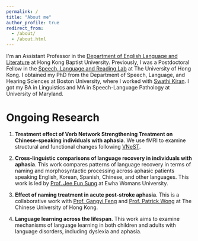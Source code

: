 ```yaml
---
permalink: /
title: "About me"
author_profile: true
redirect_from: 
  - /about/
  - /about.html
---
```


I'm an Assistant Professor in the [Department of English Language and Literature](https://eng.hkbu.edu.hk/academic-staff/dr-li-ran/) at Hong Kong Baptist University. Previously, I was a Postdoctoral Fellow in the [Speech, Language and Reading Lab](https://slrlab.edu.hku.hk/) at The University of Hong Kong. I obtained my PhD from the Department of Speech, Language, and Hearing Sciences at Boston University, where I worked with [Swathi Kiran](https://www.bu.edu/sargent/profile/swathi-kiran-ph-d-ccc-slp/). I got my BA in Linguistics and MA in Speech-Language Pathology at University of Maryland.

Ongoing Research
======
1. <b>Treatment effect of Verb Network Strengthening Treatment on Chinese-speaking individuals with aphasia</b>. We use fMRI to examine structural and functional changes following [VNeST](https://www.tandfonline.com/doi/abs/10.1080/09602011.2020.1773278).

2. <b>Cross-linguistic comparisons of language recovery in individuals with aphasia</b>. This work compares patterns of language recovery in terms of naming and morphosyntactic processing across aphasic patients speaking English, Korean, Spanish, Chinese, and other languages. This work is led by [Prof. Jee Eun Sung](https://www.nablesung.com/) at Ewha Womans University.

3. <b>Effect of naming treatment in acute post-stroke aphasia</b>. This is a collaborative work with [Prof. Gangyi Feng](https://ling.cuhk.edu.hk/people/faculty-linguistics/feng-gangyi/) and [Prof. Patrick Wong](https://ling.cuhk.edu.hk/patrickwong.php) at The Chinese University of Hong Kong.

4. <b>Language learning across the lifespan</b>. This work aims to examine mechanisms of language learning in both children and adults with language disorders, including dyslexia and aphasia.
